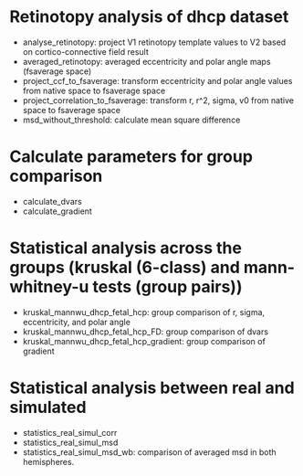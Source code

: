 # Retinotopy analysis of dhcp dataset

- analyse_retinotopy: project V1 retinotopy template values to V2 based on cortico-connective field result
- averaged_retinotopy: averaged eccentricity and polar angle maps (fsaverage space)
- project_ccf_to_fsaverage: transform eccentricity and polar angle values from native space to fsaverage space
- project_correlation_to_fsaverage: transform r, r^2, sigma, v0 from native space to fsaverage space
- msd_without_threshold: calculate mean square difference

# Calculate parameters for group comparison

- calculate_dvars
- calculate_gradient

# Statistical analysis across the groups (kruskal (6-class) and mann-whitney-u tests (group pairs))

- kruskal_mannwu_dhcp_fetal_hcp: group comparison of r, sigma, eccentricity, and polar angle
- kruskal_mannwu_dhcp_fetal_hcp_FD: group comparison of dvars
- kruskal_mannwu_dhcp_fetal_hcp_gradient: group comparison of gradient

# Statistical analysis between real and simulated

- statistics_real_simul_corr
- statistics_real_simul_msd
- statistics_real_simul_msd_wb: comparison of averaged msd in both hemispheres.
